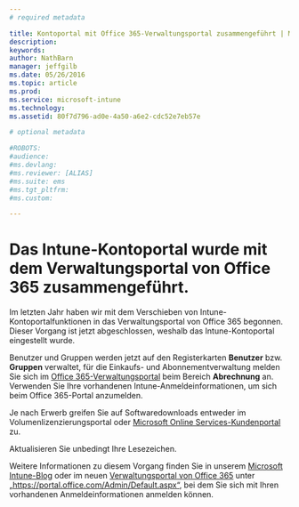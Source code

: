 ```yaml
---
# required metadata

title: Kontoportal mit Office 365-Verwaltungsportal zusammengeführt | Microsoft Intune
description:
keywords:
author: NathBarn
manager: jeffgilb
ms.date: 05/26/2016
ms.topic: article
ms.prod:
ms.service: microsoft-intune
ms.technology:
ms.assetid: 80f7d796-ad0e-4a50-a6e2-cdc52e7eb57e

# optional metadata

#ROBOTS:
#audience:
#ms.devlang:
#ms.reviewer: [ALIAS]
#ms.suite: ems
#ms.tgt_pltfrm:
#ms.custom:

---
```


# Das Intune-Kontoportal wurde mit dem Verwaltungsportal von Office 365 zusammengeführt.

Im letzten Jahr haben wir mit dem Verschieben von Intune-Kontoportalfunktionen in das Verwaltungsportal von Office 365 begonnen. Dieser Vorgang ist jetzt abgeschlossen, weshalb das Intune-Kontoportal eingestellt wurde.

Benutzer und Gruppen werden jetzt auf den Registerkarten **Benutzer** bzw. **Gruppen** verwaltet, für die Einkaufs- und Abonnementverwaltung melden Sie sich im [Office 365-Verwaltungsportal](https://portal.office.com/Admin/Default.aspx) beim Bereich **Abrechnung** an. Verwenden Sie Ihre vorhandenen Intune-Anmeldeinformationen, um sich beim Office 365-Portal anzumelden.

Je nach Erwerb greifen Sie auf Softwaredownloads entweder im Volumenlizenzierungsportal oder [Microsoft Online Services-Kundenportal](http://go.microsoft.com/fwlink/?LinkId=259567) zu.

Aktualisieren Sie unbedingt Ihre Lesezeichen.

Weitere Informationen zu diesem Vorgang finden Sie in unserem [Microsoft Intune-Blog](https://blogs.technet.microsoft.com/microsoftintune/2015/09/01/intune-and-ems-subscriptions-now-available-in-the-office-365-portal/) oder im neuen [Verwaltungsportal von Office 365](https://portal.office.com/Admin/Default.aspx) unter „https://portal.office.com/Admin/Default.aspx“, bei dem Sie sich mit Ihren vorhandenen Anmeldeinformationen anmelden können.


<!--HONumber=Jun16_HO2-->


